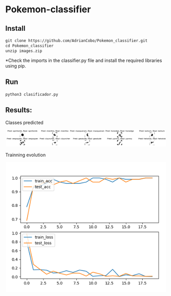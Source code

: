 # Pokemon-classifier

## Install

```
git clone https://github.com/AdrianCobo/Pokemon_classifier.git
cd Pokemon_classifier
unzip images.zip
```
*Check the imports in the classifier.py file and install the required libraries using pip.

## Run
```
python3 clasificador.py
```

## Results:
Classes predicted 
<div align="center">
<img width=500px src="https://github.com/AdrianCobo/Pokemon_classifier/blob/main/results/809_clases_pred.png" alt="explode"></a>
</div>

Trainning evolution
<div align="center">
<img width=500px src="https://github.com/AdrianCobo/Pokemon_classifier/blob/main/results/809_classes.png" alt="explode"></a>
</div>

